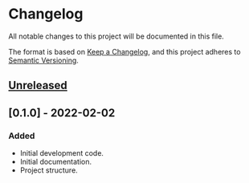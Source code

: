 # Changelog
All notable changes to this project will be documented in this file.

The format is based on [Keep a Changelog](https://keepachangelog.com/en/1.0.0/),
and this project adheres to [Semantic Versioning](https://semver.org/spec/v2.0.0.html).

## [Unreleased]

## [0.1.0] - 2022-02-02
### Added
- Initial development code.
- Initial documentation.
- Project structure.

[Unreleased]: https://github.com/poyea/poodle/compare/v0.1.0...HEAD
